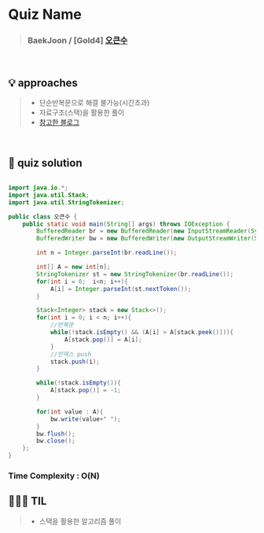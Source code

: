 # Quiz Name
> ### BaekJoon / [Gold4] <a href = "https://www.acmicpc.net/status?user_id=javahoiae&problem_id=17298&from_mine=1"> 오큰수 </a>

<br>

## 💡 approaches
>  - 단순반복문으로 해결 불가능(시간초과)
>  - 자료구조(스택)을 활용한 풀이
>  - [참고한 블로그](https://st-lab.tistory.com/196)

<br>

## 🔑 quiz solution

```java

import java.io.*;
import java.util.Stack;
import java.util.StringTokenizer;

public class 오큰수 {
    public static void main(String[] args) throws IOException {
        BufferedReader br = new BufferedReader(new InputStreamReader(System.in));
        BufferedWriter bw = new BufferedWriter(new OutputStreamWriter(System.out));

        int n = Integer.parseInt(br.readLine());

        int[] A = new int[n];
        StringTokenizer st = new StringTokenizer(br.readLine());
        for(int i = 0;  i<n; i++){
            A[i] = Integer.parseInt(st.nextToken());
        }

        Stack<Integer> stack = new Stack<>();
        for(int i = 0; i < n; i++){
            //반복문
            while(!stack.isEmpty() && (A[i] > A[stack.peek()])){
                A[stack.pop()] = A[i];
            }
            //인덱스 push
            stack.push(i);
        }

        while(!stack.isEmpty()){
            A[stack.pop()] = -1;
        }

        for(int value : A){
            bw.write(value+" ");
        }
        bw.flush();
        bw.close();
    };
}

```
### Time Complexity : O(N)
## 👩🏻‍🏫 TIL
>  - 스택을 활용한 알고리즘 풀이

